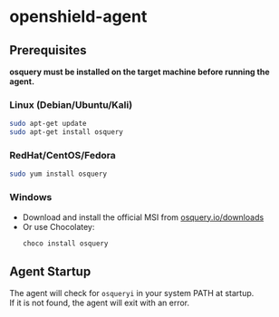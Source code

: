 # openshield-agent

## Prerequisites

**osquery must be installed on the target machine before running the agent.**

### Linux (Debian/Ubuntu/Kali)

```sh
sudo apt-get update
sudo apt-get install osquery
```

### RedHat/CentOS/Fedora

```sh
sudo yum install osquery
```

### Windows

- Download and install the official MSI from [osquery.io/downloads](https://osquery.io/downloads)
- Or use Chocolatey:
  ```sh
  choco install osquery
  ```

## Agent Startup

The agent will check for `osqueryi` in your system PATH at startup.  
If it is not found, the agent will exit with an error.
